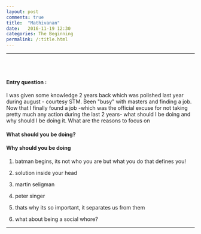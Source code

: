 ```yaml
---
layout: post
comments: true
title:  "Mathivanan"
date:   2016-11-19 12:30
categories: The Beginning
permalink: /:title.html
---
```


---
<br><br>


<!-- <img src="/images/git.png" width="200" height="200" /> --> 

#### **Entry question** : 

I was given some knowledge 2 years back which was polished last year during august - courtesy STM. Been "busy" with masters and finding a job. Now that I finally found a job -which was the official excuse for not taking pretty much any action during the last 2 years- what should I be doing and why should I be doing it. What are the reasons to focus on 


#### **What should you be doing?**

#### **Why should you be doing**
1) batman begins,  its not who you are but what you do that defines you!

2) solution inside your head

3) martin seligman

4) peter singer

5) thats why its so important, it separates us from them

6) what about being a social whore?  
---
